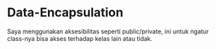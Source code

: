 # Data-Encapsulation
Saya menggunakan aksesibilitas seperti public/private, ini untuk ngatur class-nya bisa akses terhadap kelas lain atau tidak.
